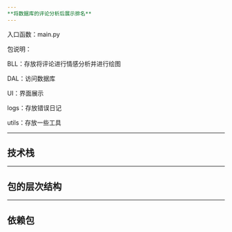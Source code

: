 ```yaml
---
**将数据库的评论分析后展示排名**
---
```

入口函数：main.py

包说明：

BLL：存放将评论进行情感分析并进行绘图

DAL：访问数据库

UI：界面展示

logs：存放错误日记

utils：存放一些工具

---
**技术栈**
---

---
**包的层次结构**
---

---
**依赖包**
---